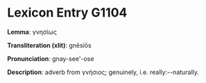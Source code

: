# Lexicon Entry G1104

**Lemma**: γνησίως

**Transliteration (xlit)**: gnēsíōs

**Pronunciation**: gnay-see'-ose

**Description**:
adverb from γνήσιος; genuinely, i.e. really:--naturally.
